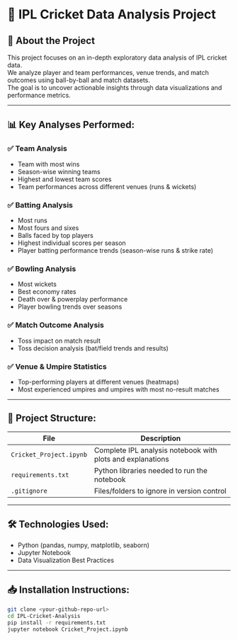 # 🏏 IPL Cricket Data Analysis Project

## 📂 About the Project
This project focuses on an in-depth exploratory data analysis of IPL cricket data.  
We analyze player and team performances, venue trends, and match outcomes using ball-by-ball and match datasets.  
The goal is to uncover actionable insights through data visualizations and performance metrics.

---

## 📊 Key Analyses Performed:
### ✅ Team Analysis
- Team with most wins  
- Season-wise winning teams  
- Highest and lowest team scores  
- Team performances across different venues (runs & wickets)

### ✅ Batting Analysis
- Most runs  
- Most fours and sixes  
- Balls faced by top players  
- Highest individual scores per season  
- Player batting performance trends (season-wise runs & strike rate)

### ✅ Bowling Analysis
- Most wickets  
- Best economy rates  
- Death over & powerplay performance  
- Player bowling trends over seasons

### ✅ Match Outcome Analysis
- Toss impact on match result  
- Toss decision analysis (bat/field trends and results)

### ✅ Venue & Umpire Statistics
- Top-performing players at different venues (heatmaps)  
- Most experienced umpires and umpires with most no-result matches

---

## 📁 Project Structure:
| File                      | Description |
|---------------------------|-------------|
| `Cricket_Project.ipynb`   | Complete IPL analysis notebook with plots and explanations |
| `requirements.txt`        | Python libraries needed to run the notebook |
| `.gitignore`              | Files/folders to ignore in version control |


---

## 🛠️ Technologies Used:
- Python (pandas, numpy, matplotlib, seaborn)
- Jupyter Notebook
- Data Visualization Best Practices

---

## 📥 Installation Instructions:
```bash
git clone <your-github-repo-url>
cd IPL-Cricket-Analysis
pip install -r requirements.txt
jupyter notebook Cricket_Project.ipynb
